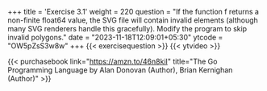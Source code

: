 +++
title = 'Exercise 3.1'
weight = 220
question = "If the function f returns a non-finite float64 value, the SVG file will contain invalid <polygon> elements (although many SVG renderers handle this gracefully). Modify the program to skip invalid polygons."
date = "2023-11-18T12:09:01+05:30"
ytcode = "OW5pZsS3w8w"
+++
{{< exercisequestion >}}
{{< ytvideo >}}

{{< purchasebook link="https://amzn.to/46n8kiI" title="The Go Programming Language by Alan Donovan (Author), Brian Kernighan (Author)" >}}